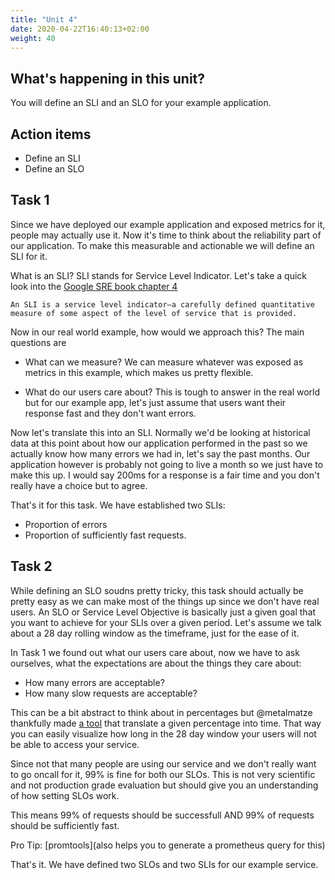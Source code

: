 ```yaml
---
title: "Unit 4"
date: 2020-04-22T16:40:13+02:00
weight: 40
---
```


## What's happening in this unit?
You will define an SLI and an SLO for your example application.


## Action items
* Define an SLI
* Define an SLO

## Task 1

Since we have deployed our example application and exposed metrics for it, people may actually use it.
Now it's time to think about the reliability part of our application.
To make this measurable and actionable we will define an SLI for it.

What is an SLI?
SLI stands for Service Level Indicator. Let's take a quick look into the [Google SRE book chapter 4](https://landing.google.com/sre/sre-book/chapters/service-level-objectives/)
```
An SLI is a service level indicator—a carefully defined quantitative measure of some aspect of the level of service that is provided.
```
Now in our real world example, how would we approach this?
The main questions are
* What can we measure?
We can measure whatever was exposed as metrics in this example, which makes us pretty flexible.

* What do our users care about?
This is tough to answer in the real world but for our example app, let's just assume that users want their response fast and they don't want errors.

Now let's translate this into an SLI.
Normally we'd be looking at historical data at this point about how our application performed in the past so we actually know how many errors we had in, let's say the past months.
Our application however is probably not going to live a month so we just have to make this up.
I would say 200ms for a response is a fair time and you don't really have a choice but to agree.

That's it for this task. We have established two SLIs:
* Proportion of errors
* Proportion of sufficiently fast requests.

## Task 2

While defining an SLO soudns pretty tricky, this task should actually be pretty easy as we can make most of the things up since we don't have real users.
An SLO or Service Level Objective is basically just a given goal that you want to achieve for your SLIs over a given period.
Let's assume we talk about a 28 day rolling window as the timeframe, just for the ease of it.

In Task 1 we found out what our users care about, now we have to ask ourselves, what the expectations are about the things they care about:
* How many errors are acceptable?
* How many slow requests are acceptable?

This can be a bit abstract to think about in percentages but @metalmatze thankfully made [a tool](https://promtools.dev/) that translate a given percentage into time.
That way you can easily visualize how long in the 28 day window your users will not be able to access your service.

Since not that many people are using our service and we don't really want to go oncall for it, 99% is fine for both our SLOs.
This is not very scientific and not production grade evaluation but should give you an understanding of how setting SLOs work.

This means 99% of requests should be successfull AND 99% of requests should be sufficiently fast.


Pro Tip: [promtools](also helps you to generate a prometheus query for this)

That's it.
We have defined two SLOs and two SLIs for our example service.
